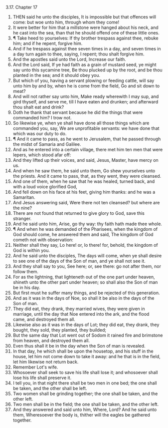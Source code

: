 3.17. Chapter 17
1. THEN said he unto the disciples, It is impossible but that offences will come: but woe unto him, through whom they come!
2. It were better for him that a millstone were hanged about his neck, and he cast into the sea, than that he should offend one of these little ones.
3. ¶ Take heed to yourselves: If thy brother trespass against thee, rebuke him; and if he repent, forgive him.
4. And if he trespass against thee seven times in a day, and seven times in a day turn again to thee, saying, I repent; thou shalt forgive him.
5. And the apostles said unto the Lord, Increase our faith.
6. And the Lord said, If ye had faith as a grain of mustard seed, ye might say unto this sycamine tree, Be thou plucked up by the root, and be thou planted in the sea; and it should obey you.
7. But which of you, having a servant plowing or feeding cattle, will say unto him by and by, when he is come from the field, Go and sit down to meat?
8. And will not rather say unto him, Make ready wherewith I may sup, and gird thyself, and serve me, till I have eaten and drunken; and afterward thou shalt eat and drink?
9. Doth he thank that servant because he did the things that were commanded him? I trow not.
10. So likewise ye, when ye shall have done all those things which are commanded you, say, We are unprofitable servants: we have done that which was our duty to do.
11. ¶ And it came to pass, as he went to Jerusalem, that he passed through the midst of Samaria and Galilee.
12. And as he entered into a certain village, there met him ten men that were lepers, which stood afar off:
13. And they lifted up their voices, and said, Jesus, Master, have mercy on us.
14. And when he saw them, he said unto them, Go shew yourselves unto the priests. And it came to pass, that, as they went, they were cleansed.
15. And one of them, when he saw that he was healed, turned back, and with a loud voice glorified God,
16. And fell down on his face at his feet, giving him thanks: and he was a Samaritan.
17. And Jesus answering said, Were there not ten cleansed? but where are the nine?
18. There are not found that returned to give glory to God, save this stranger.
19. And he said unto him, Arise, go thy way: thy faith hath made thee whole.
20. ¶ And when he was demanded of the Pharisees, when the kingdom of God should come, he answered them and said, The kingdom of God cometh not with observation:
21. Neither shall they say, Lo here! or, lo there! for, behold, the kingdom of God is within you.
22. And he said unto the disciples, The days will come, when ye shall desire to see one of the days of the Son of man, and ye shall not see it.
23. And they shall say to you, See here; or, see there: go not after them, nor follow them.
24. For as the lightning, that lighteneth out of the one part under heaven, shineth unto the other part under heaven; so shall also the Son of man be in his day.
25. But first must he suffer many things, and be rejected of this generation.
26. And as it was in the days of Noe, so shall it be also in the days of the Son of man.
27. They did eat, they drank, they married wives, they were given in marriage, until the day that Noe entered into the ark, and the flood came, and destroyed them all.
28. Likewise also as it was in the days of Lot; they did eat, they drank, they bought, they sold, they planted, they builded;
29. But the same day that Lot went out of Sodom it rained fire and brimstone from heaven, and destroyed them all.
30. Even thus shall it be in the day when the Son of man is revealed.
31. In that day, he which shall be upon the housetop, and his stuff in the house, let him not come down to take it away: and he that is in the field, let him likewise not return back.
32. Remember Lot's wife.
33. Whosoever shall seek to save his life shall lose it; and whosoever shall lose his life shall preserve it.
34. I tell you, in that night there shall be two men in one bed; the one shall be taken, and the other shall be left.
35. Two women shall be grinding together; the one shall be taken, and the other left.
36. Two men shall be in the field; the one shall be taken, and the other left.
37. And they answered and said unto him, Where, Lord? And he said unto them, Wheresoever the body is, thither will the eagles be gathered together.

